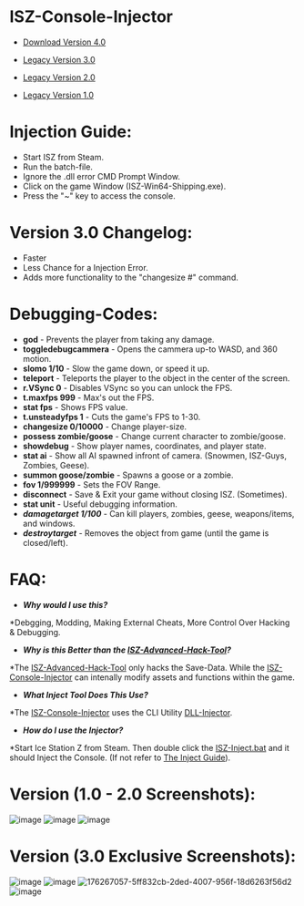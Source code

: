 # ISZ-Console-Injector

- [Download Version 4.0]()

- [Legacy Version 3.0](https://github.com/Cracko298/ISZ-Console-Injector/releases/download/v3.0-alpha-3/ISZ-Inject-Tool-v3.zip)

- [Legacy Version 2.0](https://github.com/Cracko298/ISZ-Console-Injector/blob/main/ISZ-Inject-Tool-v2.zip?raw=true)

- [Legacy Version 1.0](https://github.com/Cracko298/ISZ-Console-Injector/blob/main/ISZ-Inject-Tool.zip?raw=true)



# Injection Guide:
- Start ISZ from Steam.
- Run the batch-file.
- Ignore the .dll error CMD Prompt Window.
- Click on the game Window (ISZ-Win64-Shipping.exe).
- Press the "~" key to access the console.

# Version 3.0 Changelog:
- Faster
- Less Chance for a Injection Error.
- Adds more functionality to the "changesize #" command.

# Debugging-Codes:
- **god** - Prevents the player from taking any damage.
- **toggledebugcammera** - Opens the cammera up-to WASD, and 360 motion.
- **slomo 1/10** - Slow the game down, or speed it up.
- **teleport** - Teleports the player to the object in the center of the screen.
- **r.VSync 0** - Disables VSync so you can unlock the FPS.
- **t.maxfps 999** - Max's out the FPS.
- **stat fps** - Shows FPS value.
- **t.unsteadyfps 1** - Cuts the game's FPS to 1-30.
- **changesize 0/10000** - Change player-size.
- **possess zombie/goose** - Change current character to zombie/goose.
- **showdebug** - Show player names, coordinates, and player state.
- **stat ai** - Show all AI spawned infront of camera. (Snowmen, ISZ-Guys, Zombies, Geese).
- **summon goose/zombie** - Spawns a goose or a zombie.
- **fov 1/999999** - Sets the FOV Range.
- **disconnect** - Save & Exit your game without closing ISZ. (Sometimes).
- **stat unit** - Useful debugging information.
- ***damagetarget 1/100*** - Can kill players, zombies, geese, weapons/items, and windows.
- ***destroytarget*** - Removes the object from game (until the game is closed/left).

# FAQ:
- ***Why would I use this?***

*Debgging, Modding, Making External Cheats, More Control Over Hacking & Debugging.

- ***Why is this Better than the [ISZ-Advanced-Hack-Tool](https://github.com/Cracko298/Ice-Station-Z-Advanced-Hack-Tool)?***

*The [ISZ-Advanced-Hack-Tool](https://github.com/Cracko298/Ice-Station-Z-Advanced-Hack-Tool) only hacks the Save-Data. While the [ISZ-Console-Injector](https://github.com/Cracko298/ISZ-Console-Injector) can intenally modify assets and functions within the game.

- ***What Inject Tool Does This Use?***

*The [ISZ-Console-Injector](https://github.com/Cracko298/ISZ-Console-Injector) uses the CLI Utility [DLL-Injector](https://github.com/adamhlt/DLL-Injector).

- ***How do I use the Injector?***

*Start Ice Station Z from Steam. Then double click the [ISZ-Inject.bat](https://github.com/Cracko298/ISZ-Console-Injector/blob/main/ISZ-Inject.bat) and it should Inject the Console. (If not refer to [The Inject Guide](https://github.com/Cracko298/ISZ-Console-Injector/blob/main/README.md#injection-guide)).

# Version (1.0 - 2.0 Screenshots):
![image](https://user-images.githubusercontent.com/78656905/187112064-f900b019-ab4d-4a7f-9f5d-ec4c4b6577f6.png)
![image](https://user-images.githubusercontent.com/78656905/187112097-7cae244c-47cf-4a80-95aa-ce30515bd854.png)
![image](https://user-images.githubusercontent.com/78656905/187112182-45027593-7fe6-44e0-a295-0c121098ff9b.png)

# Version (3.0 Exclusive Screenshots):
![image](https://user-images.githubusercontent.com/78656905/196001858-9fc83590-6871-44c6-925c-41700e37dd3f.png)
![image](https://user-images.githubusercontent.com/78656905/196001869-89f1fdf0-3582-457b-aff7-f1c5c193681e.png)
![176267057-5ff832cb-2ded-4007-956f-18d6263f56d2](https://user-images.githubusercontent.com/78656905/187112049-73b842f6-af31-4e76-9561-a06ab6c1dafb.png)
![image](https://user-images.githubusercontent.com/78656905/196001883-04e0a02b-ed5a-46f3-b69f-cbb655877163.png)

